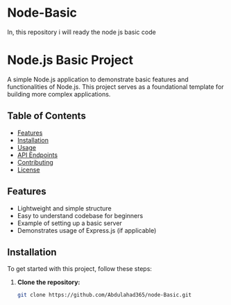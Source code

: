 # Node-Basic
In, this repository i will ready the node js basic code
# Node.js Basic Project

A simple Node.js application to demonstrate basic features and functionalities of Node.js. This project serves as a foundational template for building more complex applications.

## Table of Contents

- [Features](#features)
- [Installation](#installation)
- [Usage](#usage)
- [API Endpoints](#api-endpoints)
- [Contributing](#contributing)
- [License](#license)

## Features

- Lightweight and simple structure
- Easy to understand codebase for beginners
- Example of setting up a basic server
- Demonstrates usage of Express.js (if applicable)

## Installation

To get started with this project, follow these steps:

1. **Clone the repository:**
   ```bash
   git clone https://github.com/Abdulahad365/node-Basic.git
